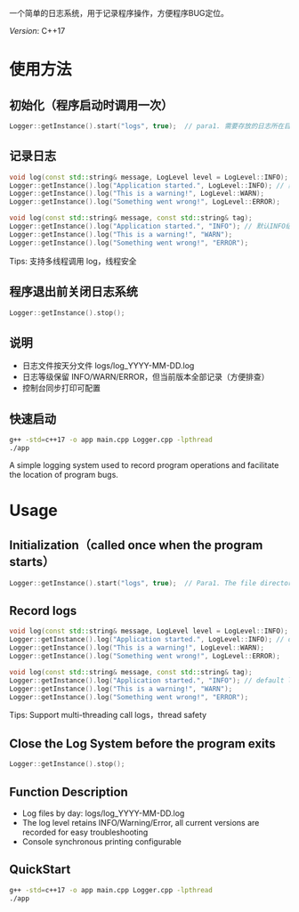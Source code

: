 一个简单的日志系统，用于记录程序操作，方便程序BUG定位。

*Version*: C++17
# 使用方法
## 初始化（程序启动时调用一次）
``` c++
Logger::getInstance().start("logs", true);  // para1. 需要存放的日志所在目录名(若目录不存在，程序会自动创建目录)  para2. 控制台同步打印开关
```
## 记录日志
``` c++
void log(const std::string& message, LogLevel level = LogLevel::INFO);
Logger::getInstance().log("Application started.", LogLevel::INFO); // 默认INFO级别，此处参数可不写
Logger::getInstance().log("This is a warning!", LogLevel::WARN);
Logger::getInstance().log("Something went wrong!", LogLevel::ERROR);

void log(const std::string& message, const std::string& tag);
Logger::getInstance().log("Application started.", "INFO"); // 默认INFO级别，此处参数可不写
Logger::getInstance().log("This is a warning!", "WARN");
Logger::getInstance().log("Something went wrong!", "ERROR");
```
Tips: 支持多线程调用 log，线程安全
## 程序退出前关闭日志系统
``` c++
Logger::getInstance().stop();
```
## 说明
- 日志文件按天分文件 logs/log_YYYY-MM-DD.log
- 日志等级保留 INFO/WARN/ERROR，但当前版本全部记录（方便排查）
- 控制台同步打印可配置
 
## 快速启动
``` bash
g++ -std=c++17 -o app main.cpp Logger.cpp -lpthread
./app
```

A simple logging system used to record program operations and facilitate the location of program bugs.
# Usage
## Initialization（called once when the program starts）
``` c++
Logger::getInstance().start("logs", true);  // Para1. The file directory where the logs need to be stored(Program will create the file directory automatically if the directory not exists); Para2. Console synchronous printing switch
```
## Record logs
``` c++
void log(const std::string& message, LogLevel level = LogLevel::INFO);
Logger::getInstance().log("Application started.", LogLevel::INFO); // default level is INFO, this parameter can be ignored
Logger::getInstance().log("This is a warning!", LogLevel::WARN);
Logger::getInstance().log("Something went wrong!", LogLevel::ERROR);

void log(const std::string& message, const std::string& tag);
Logger::getInstance().log("Application started.", "INFO"); // default level is INFO, this parameter can be ignored
Logger::getInstance().log("This is a warning!", "WARN");
Logger::getInstance().log("Something went wrong!", "ERROR");
```
Tips: Support multi-threading call logs，thread safety
## Close the Log System before the program exits
``` c++
Logger::getInstance().stop();
```
## Function Description
- Log files by day: logs/log_YYYY-MM-DD.log
- The log level retains INFO/Warning/Error, all current versions are recorded for easy troubleshooting
- Console synchronous printing configurable
## QuickStart
``` bash
g++ -std=c++17 -o app main.cpp Logger.cpp -lpthread
./app
```
